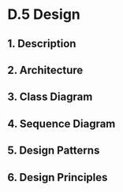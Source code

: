 # D.5 Design #

## 1. Description ##

## 2. Architecture ##

## 3. Class Diagram ##

## 4. Sequence Diagram ##

## 5. Design Patterns ##

## 6. Design Principles ##

